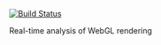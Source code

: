 [![Build Status](https://travis-ci.org/GianlucaBortoli/masterThesis.svg?branch=master)](https://travis-ci.org/GianlucaBortoli/masterThesis)

Real-time analysis of WebGL rendering
